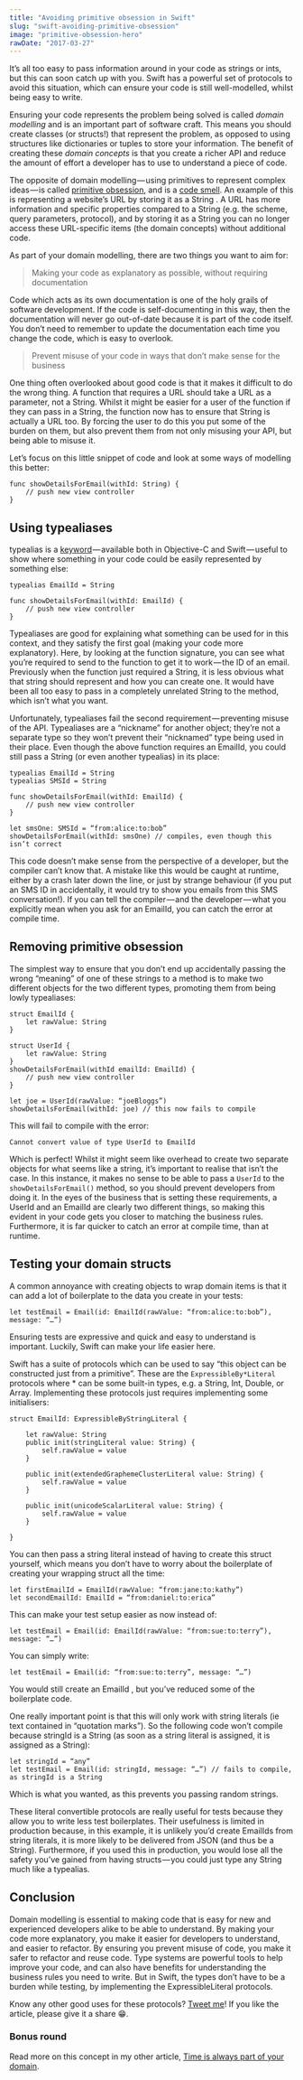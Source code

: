 ```yaml
---
title: "Avoiding primitive obsession in Swift"
slug: "swift-avoiding-primitive-obsession"
image: "primitive-obsession-hero"
rawDate: "2017-03-27"
---
```


It’s all too easy to pass information around in your code as strings or ints, but this can soon catch up with you. Swift has a powerful set of protocols to avoid this situation, which can ensure your code is still well-modelled, whilst being easy to write.


Ensuring your code represents the problem being solved is called _domain modelling_ and is an important part of software craft. This means you should create classes (or structs!) that represent the problem, as opposed to using structures like dictionaries or tuples to store your information. The benefit of creating these _domain concepts_ is that you create a richer API and reduce the amount of effort a developer has to use to understand a piece of code.

The opposite of domain modelling — using primitives to represent complex ideas — is called [primitive obsession](https://sourcemaking.com/refactoring/smells/primitive-obsession), and is a [code smell](http://wiki.c2.com/?CodeSmell). An example of this is representing a website’s URL by storing it as a String . A URL has more information and specific properties compared to a String (e.g. the scheme, query parameters, protocol), and by storing it as a String you can no longer access these URL-specific items (the domain concepts) without additional code.

As part of your domain modelling, there are two things you want to aim for:

> Making your code as explanatory as possible, without requiring documentation

Code which acts as its own documentation is one of the holy grails of software development. If the code is self-documenting in this way, then the documentation will never go out-of-date because it is part of the code itself. You don’t need to remember to update the documentation each time you change the code, which is easy to overlook.

> Prevent misuse of your code in ways that don’t make sense for the business

One thing often overlooked about good code is that it makes it difficult to do the wrong thing. A function that requires a URL should take a URL as a parameter, not a String. Whilst it might be easier for a user of the function if they can pass in a String, the function now has to ensure that String is actually a URL too. By forcing the user to do this you put some of the burden on them, but also prevent them from not only misusing your API, but being able to misuse it.

Let’s focus on this little snippet of code and look at some ways of modelling this better:

```
func showDetailsForEmail(withId: String) {
    // push new view controller
}
```

## Using typealiases

typealias is a [keyword](https://developer.apple.com/library/content/documentation/Swift/Conceptual/Swift_Programming_Language/Declarations.html) — available both in Objective-C and Swift — useful to show where something in your code could be easily represented by something else:

```
typealias EmailId = String

func showDetailsForEmail(withId: EmailId) {
    // push new view controller
}
```
Typealiases are good for explaining what something can be used for in this context, and they satisfy the first goal (making your code more explanatory). Here, by looking at the function signature, you can see what you’re required to send to the function to get it to work — the ID of an email. Previously when the function just required a String, it is less obvious what that string should represent and how you can create one. It would have been all too easy to pass in a completely unrelated String to the method, which isn’t what you want.

Unfortunately, typealiases fail the second requirement — preventing misuse of the API. Typealiases are a “nickname” for another object; they’re not a separate type so they won’t prevent their “nicknamed” type being used in their place. Even though the above function requires an EmailId, you could still pass a String (or even another typealias) in its place:

```
typealias EmailId = String
typealias SMSId = String

func showDetailsForEmail(withId: EmailId) {
    // push new view controller
}

let smsOne: SMSId = “from:alice:to:bob”
showDetailsForEmail(withId: smsOne) // compiles, even though this isn’t correct
```

This code doesn’t make sense from the perspective of a developer, but the compiler can’t know that. A mistake like this would be caught at runtime, either by a crash later down the line, or just by strange behaviour (if you put an SMS ID in accidentally, it would try to show you emails from this SMS conversation!). If you can tell the compiler — and the developer — what you explicitly mean when you ask for an EmailId, you can catch the error at compile time.

## Removing primitive obsession

The simplest way to ensure that you don’t end up accidentally passing the wrong “meaning” of one of these strings to a method is to make two different objects for the two different types, promoting them from being lowly typealiases:

```
struct EmailId {
    let rawValue: String
}

struct UserId {
    let rawValue: String
}
showDetailsForEmail(withId emailId: EmailId) {
    // push new view controller
}

let joe = UserId(rawValue: “joeBloggs”)
showDetailsForEmail(withId: joe) // this now fails to compile
```

This will fail to compile with the error:

```
Cannot convert value of type UserId to EmailId
```

Which is perfect! Whilst it might seem like overhead to create two separate objects for what seems like a string, it’s important to realise that isn’t the case. In this instance, it makes no sense to be able to pass a `UserId` to the `showDetailsForEmail()` method, so you should prevent developers from doing it. In the eyes of the business that is setting these requirements, a UserId and an EmailId are clearly two different things, so making this evident in your code gets you closer to matching the business rules. Furthermore, it is far quicker to catch an error at compile time, than at runtime.

## Testing your domain structs

A common annoyance with creating objects to wrap domain items is that it can add a lot of boilerplate to the data you create in your tests:

```
let testEmail = Email(id: EmailId(rawValue: “from:alice:to:bob”), message: “…”)
```

Ensuring tests are expressive and quick and easy to understand is important. Luckily, Swift can make your life easier here.

Swift has a suite of protocols which can be used to say “this object can be constructed just from a primitive”. These are the `ExpressibleBy*Literal` protocols where * can be some built-in types, e.g. a String, Int, Double, or Array. Implementing these protocols just requires implementing some initialisers:

```
struct EmailId: ExpressibleByStringLiteral {

    let rawValue: String
    public init(stringLiteral value: String) {
        self.rawValue = value
    }
 
    public init(extendedGraphemeClusterLiteral value: String) {
        self.rawValue = value
    }
 
    public init(unicodeScalarLiteral value: String) {
        self.rawValue = value
    }

}
```

You can then pass a string literal instead of having to create this struct yourself, which means you don’t have to worry about the boilerplate of creating your wrapping struct all the time:

```
let firstEmailId = EmailId(rawValue: “from:jane:to:kathy”)
let secondEmailId: EmailId = “from:daniel:to:erica”
```

This can make your test setup easier as now instead of:

```
let testEmail = Email(id: EmailId(rawValue: “from:sue:to:terry”), message: “…”)
```

You can simply write:

```
let testEmail = Email(id: “from:sue:to:terry”, message: “…”)
```

You would still create an EmailId , but you’ve reduced some of the boilerplate code.

One really important point is that this will only work with string literals (ie text contained in “quotation marks”). So the following code won’t compile because stringId is a String (as soon as a string literal is assigned, it is assigned as a String):

```
let stringId = “any”
let testEmail = Email(id: stringId, message: “…”) // fails to compile, as stringId is a String
```

Which is what you wanted, as this prevents you passing random strings.

These literal convertible protocols are really useful for tests because they allow you to write less test boilerplates. Their usefulness is limited in production because, in this example, it is unlikely you’d create EmailIds from string literals, it is more likely to be delivered from JSON (and thus be a String). Furthermore, if you used this in production, you would lose all the safety you’ve gained from having structs — you could just type any String much like a typealias.

## Conclusion

Domain modelling is essential to making code that is easy for new and experienced developers alike to be able to understand. By making your code more explanatory, you make it easier for developers to understand, and easier to refactor. By ensuring you prevent misuse of code, you make it safer to refactor and reuse code. Type systems are powerful tools to help improve your code, and can also have benefits for understanding the business rules you need to write. But in Swift, the types don’t have to be a burden while testing, by implementing the ExpressibleLiteral protocols.

Know any other good uses for these protocols? [Tweet me](https://twitter.com/amlcurran)! If you like the article, please give it a share 😁.

### Bonus round

Read more on this concept in my other article, [Time is always part of your domain](time-in-your-domain.md).